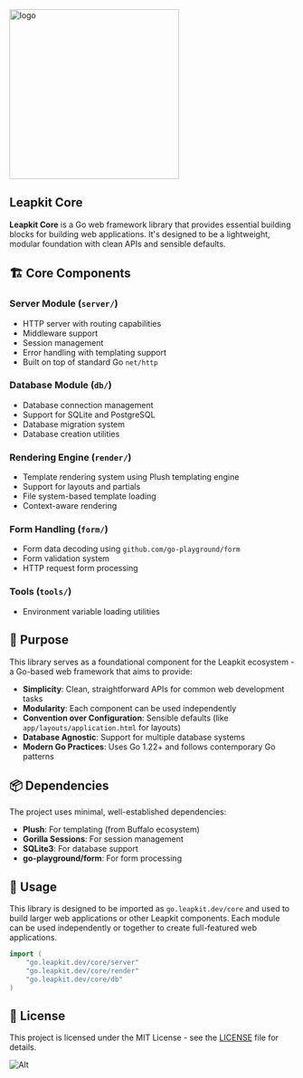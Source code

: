 <img width="300" alt="logo" src="https://github.com/LeapKit/template/assets/645522/d5bcb8ed-c763-4b39-8cfb-aed694b87646">

## Leapkit Core
**Leapkit Core** is a Go web framework library that provides essential building blocks for building web applications. It's designed to be a lightweight, modular foundation with clean APIs and sensible defaults.

## 🏗️ Core Components

### Server Module (`server/`)
- HTTP server with routing capabilities
- Middleware support
- Session management 
- Error handling with templating support
- Built on top of standard Go `net/http`

### Database Module (`db/`)
- Database connection management
- Support for SQLite and PostgreSQL
- Database migration system
- Database creation utilities

### Rendering Engine (`render/`)
- Template rendering system using Plush templating engine
- Support for layouts and partials
- File system-based template loading
- Context-aware rendering

### Form Handling (`form/`)
- Form data decoding using `github.com/go-playground/form`
- Form validation system
- HTTP request form processing

### Tools (`tools/`)
- Environment variable loading utilities

## 🎯 Purpose

This library serves as a foundational component for the Leapkit ecosystem - a Go-based web framework that aims to provide:

- **Simplicity**: Clean, straightforward APIs for common web development tasks
- **Modularity**: Each component can be used independently 
- **Convention over Configuration**: Sensible defaults (like `app/layouts/application.html` for layouts)
- **Database Agnostic**: Support for multiple database systems
- **Modern Go Practices**: Uses Go 1.22+ and follows contemporary Go patterns

## 📦 Dependencies

The project uses minimal, well-established dependencies:
- **Plush**: For templating (from Buffalo ecosystem)
- **Gorilla Sessions**: For session management
- **SQLite3**: For database support
- **go-playground/form**: For form processing

## 🚀 Usage

This library is designed to be imported as `go.leapkit.dev/core` and used to build larger web applications or other Leapkit components. Each module can be used independently or together to create full-featured web applications.

```go
import (
    "go.leapkit.dev/core/server"
    "go.leapkit.dev/core/render"
    "go.leapkit.dev/core/db"
)
```

## 📄 License

This project is licensed under the MIT License - see the [LICENSE](LICENSE) file for details.


![Alt](https://repobeats.axiom.co/api/embed/96fe663d186f3135ee411891075e366b731aaa16.svg "Repobeats analytics image")

